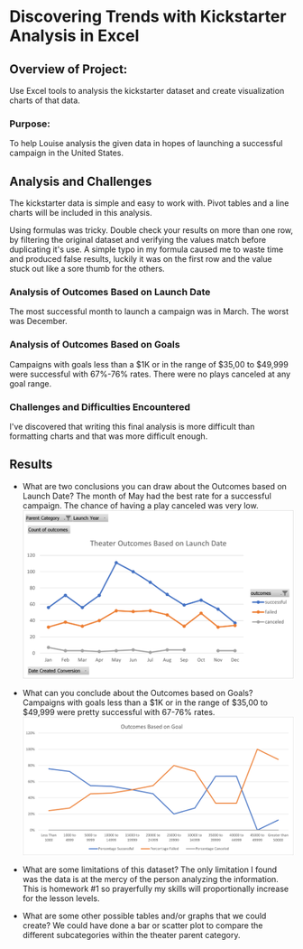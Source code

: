 # Discovering Trends with Kickstarter Analysis in Excel

## Overview of Project: 
Use Excel tools to analysis the kickstarter dataset and create visualization charts of that data.

### Purpose: 
To help Louise analysis the given data in hopes of launching a successful campaign in the United States.

## Analysis and Challenges
The kickstarter data is simple and easy to work with. Pivot tables and a line charts will be included in this analysis.

Using formulas was tricky. Double check your results on more than one row, by filtering the original dataset and verifying the values match before duplicating it's use. A simple typo in my formula caused me to waste time and produced false results, luckily it was on the first row and the value stuck out like a sore thumb for the others.

### Analysis of Outcomes Based on Launch Date
The most successful month to launch a campaign was in March. The worst was December.

### Analysis of Outcomes Based on Goals
Campaigns with goals less than a $1K or in the range of $35,00 to $49,999 were successful with 67%-76% rates. There were no plays canceled at any goal range.

### Challenges and Difficulties Encountered
I've discovered that writing this final analysis is more difficult than formatting charts and that was more difficult enough.

## Results

- What are two conclusions you can draw about the Outcomes based on Launch Date?
The month of May had the best rate for a successful campaign. The chance of having a play canceled was very low.
![Theater_Outcomes_vs_Launch](https://github.com/lnharvin/kickstarter-analysis/blob/6b1528c294ac224f93e1a2d481890be2c9e23bca/Resources/Theater_Outcomes_vs_Launch.png)

- What can you conclude about the Outcomes based on Goals?
Campaigns with goals less than a $1K or in the range of $35,00 to $49,999 were pretty successful with 67-76% rates.
![Outcomes_vs_Goals](https://github.com/lnharvin/kickstarter-analysis/blob/becb1ecfba9d5820957faca30d7c35c00c849403/Resources/Outcomes_vs_Goals.png)

- What are some limitations of this dataset?
The only limitation I found was the data is at the mercy of the person analyzing the information. This is homework #1 so prayerfully my skills will proportionally increase for the lesson levels.

- What are some other possible tables and/or graphs that we could create?
We could have done a bar or scatter plot to compare the different subcategories within the theater parent category.

